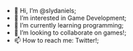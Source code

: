 - 👋 Hi, I’m @slydaniels;
- 👀 I’m interested in Game Development;
- 🌱 I’m currently learning programming;
- 💞️ I’m looking to collaborate on games!;
- 📫 How to reach me: Twitter!;

<!---
slydaniels/slydaniels is a ✨ special ✨ repository because its `README.md` (this file) appears on your GitHub profile.
You can click the Preview link to take a look at your changes.
--->
